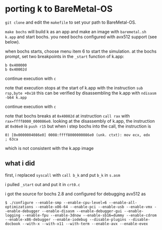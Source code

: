 # porting k to BareMetal-OS

`git clone` and edit the `makefile` to set your path to BareMetal-OS.

`make bochs` will build k as an app and make an image with `baremetal.sh k.app` 
and start bochs. you need bochs configured with avx512 support (see below).

when bochs starts, choose menu item 6 to start the simulation. at the bochs prompt, set two breakpoints in the `_start` function of k.app:
```
b 0x400000
b 0x40002d
```
continue execution with `c`

note that execution stops at the start of k.app with the instruction `sub rsp,byte +0x18` this can be verified by disassembling the k.app with `ndisasm -b64 k.app`

continue execution with `c`

note that bochs breaks at `0x40002d` at instruction `call rax` with `rax=ffff8000_000086e0`. looking at the disassembly of k.app, the instruction at `0x86e0` is `push r15` but when i step bochs into the call, the instruction is 
```
0) [0x0000004086e0] 0008:ffff8000000086e0 (unk. ctxt): mov ecx, edx              ; 63ca
```
which is not consistent with the k.app image

## what i did

first, i replaced `syscall` with `call b_k` and put `b_k` in `s.asm`

i pulled `_start` out and put it in `crt0.c`

i got the source for bochs 2.8 and configured for debugging avx512 as
```
$ ./configure --enable-smp --enable-cpu-level=6 --enable-all-optimizations --enable-x86-64 --enable-pci --enable-usb --enable-vmx --enable-debugger --enable-disasm --enable-debugger-gui --enable-logging --enable-fpu --enable-3dnow --enable-sb16=dummy --enable-cdrom --enable-x86-debugger --enable-iodebug --disable-plugins --disable-docbook --with-x --with-x11 --with-term --enable-avx --enable-evex
```

